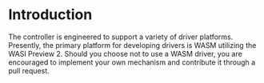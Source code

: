 # Introduction

The controller is engineered to support a variety of driver platforms. Presently, the primary platform for developing drivers is WASM utilizing the WASI Preview 2. Should you choose not to use a WASM driver, you are encouraged to implement your own mechanism and contribute it through a pull request.